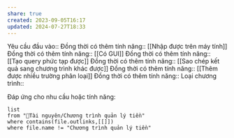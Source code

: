 ```yaml
---
share: true
created: 2023-09-05T16:17
updated: 2024-07-27T18:33
---
```

Yêu cầu đầu vào:: 
Đồng thời có thêm tính năng:: [[Nhập được trên máy tính]]
Đồng thời có thêm tính năng:: [[Có GUI]]
Đồng thời có thêm tính năng:: [[Tạo query phức tạp được]]
Đồng thời có thêm tính năng:: [[Sao chép kết quả sang chương trình khác được]]
Đồng thời có thêm tính năng:: [[Thêm được nhiều trường phân loại]]
Đồng thời có thêm tính năng:: 
Loại chương trình:: 

Đáp ứng cho nhu cầu hoặc tính năng:
```dataview
list
from "📜Tài nguyên/Chương trình quản lý tiền" 
where contains(file.outlinks,[[]])
where file.name != "Chương trình quản lý tiền" 
```
